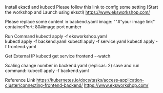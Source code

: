 Install eksctl and kubectl
Please follow this link to config some setting
(Start the workshop and Launch using eksctl)
https://www.eksworkshop.com/

Please replace some content in backend.yaml
image: ""#"your image link"
containerPort: 80#image port number

Run Command
kubectl apply -f eksworkshop.yaml  
kubectl apply -f backend.yaml
kubectl apply -f service.yaml 
kubectl apply -f frontend.yaml

Get External IP
kubectl get service frontend --watch

Scaling
change number in backend.yaml
(replicas: 2)
save and run command:
kubectl apply -f backend.yaml

Reference Link 
https://kubernetes.io/docs/tasks/access-application-cluster/connecting-frontend-backend/
https://www.eksworkshop.com/
